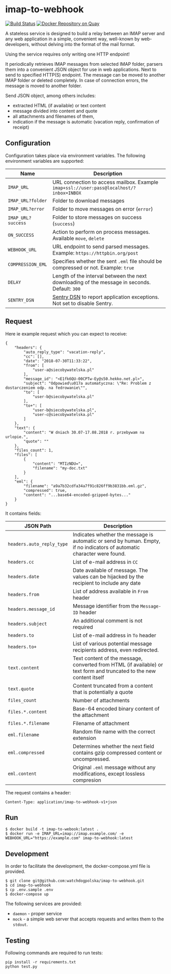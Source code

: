 # imap-to-webhook

[![Build Status](https://travis-ci.com/watchdogpolska/imap-to-webhook.svg?branch=master)](https://travis-ci.com/watchdogpolska/imap-to-webhook)
[![Docker Repository on Quay](https://quay.io/repository/watchdogpolska/imap-to-webhook/status "Docker Repository on Quay")](https://quay.io/repository/watchdogpolska/imap-to-webhook)

A stateless service is designed to build a relay between an IMAP server and any web application in a simple,
convenient way, well-known by web-developers, without delving into the format of the mail format.

Using the service requires only writing one HTTP endpoint!

It periodically retrieves IMAP messages from selected IMAP folder, parsers them into a convenient JSON object for
use in web applications. Next to send to specified HTTP(S) endpoint. The message can be moved to
another IMAP folder or deleted completely. In case of connection errors, the message is moved to another folder.

Send JSON object, among others includes:

 * extracted HTML (if available) or text content
 * message divided into content and quote
 * all attachments and filenames of them,
 * indication if the message is automatic (vacation reply, confirmation of receipt)

## Configuration

Configuration takes place via environment variables. The following environment variables are supported:

Name                      | Description 
--------------------------| -----------
```IMAP_URL```            | URL connection to access mailbox. Example ````imap+ssl://user:pass@localhost/?inbox=INBOX````
```IMAP_URL?folder```     | Folder to download messages
```IMAP_URL?error```      | Folder to move messages on error (````error````)
```IMAP_URL?success```    | Folder to store messages on success (```success```)
```ON_SUCCESS```          | Action to perform on process messages. Available ```move```, ```delete```
```WEBHOOK_URL```         | URL endpoint to send parsed messages. Example: ```https://httpbin.org/post```
```COMPRESSION_EML```     | Specifies whether the sent ```.eml``` file should be compressed or not. Example: ```true```
```DELAY```               | Length of the interval between the next downloading of the message in seconds. Default: ```300```
```SENTRY_DSN```          | [Sentry DSN](https://docs.sentry.io/clients/python/#configuring-the-client) to report application exceptions. Not set to disable Sentry.

## Request

Here ie example request which you can expect to receive:

```
{
    "headers": {
        "auto_reply_type": "vacation-reply",
        "cc": [],
        "date": "2018-07-30T11:33:22",
        "from": [
            "user-a@siecobywatelska.pl"
        ],
        "message_id": "<E1fk6QU-00CPTw-Ey@s50.hekko.net.pl>",
        "subject": "Odpowied\u017a automatyczna: \"Re: Problem z dostarczeniem odp. na fedrowanie\"",
        "to": [
            "user-b@siecobywatelska.pl"
        ],
        "to+": [
            "user-b@siecobywatelska.pl",
            "user-c@siecobywatelska.pl"
        ]
    },
    "text": {
        "content": "W dniach 30.07-17.08.2018 r. przebywam na urlopie.",
        "quote": ""
    },
    "files_count": 1,
    "files": [
        {
            "content": "MTIzNDU=",
            "filename": "my-doc.txt"
        }
    ],
    "eml": {
        "filename": "a9a7b32cdfa34a7f91c826ff9b3831bb.eml.gz",
        "compressed": true,
        "content": "...base64-encoded-gzipped-bytes..."
    }
}
```

It contains fields:

JSON Path                             | Description
------------------------------------- | -----------
```headers.auto_reply_type```         | Indicates whether the message is automatic or send by human. Empty, if no indicators of automatic character were found.
```headers.cc```                      | List of e-mail address in ```CC```
```headers.date```                    | Date available of message. The values can be hijacked by the recipient to include any date
```headers.from```                    | List of address available in ```From``` header
```headers.message_id```              | Message identifier from the ```Message-ID``` header
```headers.subject```                 | An additional comment is not required
```headers.to```                      | List of e-mail address in ```To``` header
```headers.to+```                     | List of various potential message recipients address, even redirected.
```text.content```                    | Text content of the message, converted from HTML (if available) or text form and truncated to the new content itself
```text.quote```                      | Content truncated from a content that is potentially a quote
```files_count```                     | Number of attachments
```files.*.content```                 | Base-64 encoded binary content of the attachment
```files.*.filename```                | Filename of attachment
```eml.filename```                    | Random file name with the correct extension
```eml.compressed```                  | Determines whether the next field contains gzip compressed content or uncompressed.
```eml.content```                     | Original ```.eml``` message without any modifications, except lossless compresion


The request contains a header:

```
Content-Type: application/imap-to-webhook-v1+json
```

## Run

```shell
$ docker build -t imap-to-webook:latest .
$ docker run -e IMAP_URL=imap://imap.example.com/ -e WEBHOOK_URL="https://example.com" imap-to-webhook:latest
```


## Development

In order to facilitate the development, the docker-compose.yml file is provided.

```
$ git clone git@github.com:watchdogpolska/imap-to-webhook.git 
$ cd imap-to-webhook
$ cp .env.sample .env
$ docker-compose up
```

The following services are provided:

* ```daemon``` - proper service
* ```mock``` - a simple web server that accepts requests and writes them to the ```stdout```.

## Testing

Following commands are required to run tests:

```
pip install -r requirements.txt
python test.py
```
